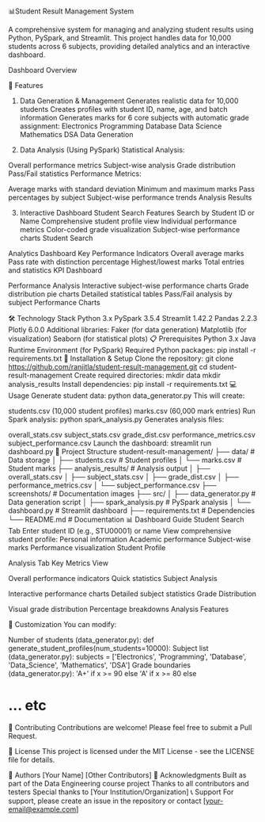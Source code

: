 📊Student Result Management System

A comprehensive system for managing and analyzing student results using Python, PySpark, and Streamlit. This project handles data for 10,000 students across 6 subjects, providing detailed analytics and an interactive dashboard.

Dashboard Overview

🌟 Features
1. Data Generation & Management
Generates realistic data for 10,000 students
Creates profiles with student ID, name, age, and batch information
Generates marks for 6 core subjects with automatic grade assignment:
Electronics
Programming
Database
Data Science
Mathematics
DSA
Data Generation

2. Data Analysis (Using PySpark)
Statistical Analysis:

Overall performance metrics
Subject-wise analysis
Grade distribution
Pass/Fail statistics
Performance Metrics:

Average marks with standard deviation
Minimum and maximum marks
Pass percentages by subject
Subject-wise performance trends
Analysis Results

3. Interactive Dashboard
Student Search Features
Search by Student ID or Name
Comprehensive student profile view
Individual performance metrics
Color-coded grade visualization
Subject-wise performance charts
Student Search

Analytics Dashboard
Key Performance Indicators
Overall average marks
Pass rate with distinction percentage
Highest/lowest marks
Total entries and statistics
KPI Dashboard

Performance Analysis
Interactive subject-wise performance charts
Grade distribution pie charts
Detailed statistical tables
Pass/Fail analysis by subject
Performance Charts

🛠️ Technology Stack
Python 3.x
PySpark 3.5.4
Streamlit 1.42.2
Pandas 2.2.3
Plotly 6.0.0
Additional libraries:
Faker (for data generation)
Matplotlib (for visualization)
Seaborn (for statistical plots)
📋 Prerequisites
Python 3.x
Java Runtime Environment (for PySpark)
Required Python packages:
pip install -r requirements.txt
🚀 Installation & Setup
Clone the repository:
git clone https://github.com/ranjitla/student-result-management.git
cd student-result-management
Create required directories:
mkdir data
mkdir analysis_results
Install dependencies:
pip install -r requirements.txt
💻 Usage
Generate student data:
python data_generator.py
This will create:

students.csv (10,000 student profiles)
marks.csv (60,000 mark entries)
Run Spark analysis:
python spark_analysis.py
Generates analysis files:

overall_stats.csv
subject_stats.csv
grade_dist.csv
performance_metrics.csv
subject_performance.csv
Launch the dashboard:
streamlit run dashboard.py
📁 Project Structure
student-result-management/
├── data/                      # Data storage
│   ├── students.csv          # Student profiles
│   └── marks.csv            # Student marks
├── analysis_results/         # Analysis output
│   ├── overall_stats.csv
│   ├── subject_stats.csv
│   ├── grade_dist.csv
│   ├── performance_metrics.csv
│   └── subject_performance.csv
├── screenshots/              # Documentation images
├── src/
│   ├── data_generator.py    # Data generation script
│   ├── spark_analysis.py    # PySpark analysis
│   └── dashboard.py         # Streamlit dashboard
├── requirements.txt         # Dependencies
└── README.md               # Documentation
📊 Dashboard Guide
Student Search Tab
Enter student ID (e.g., STU00001) or name
View comprehensive student profile:
Personal information
Academic performance
Subject-wise marks
Performance visualization
Student Profile

Analysis Tab
Key Metrics View

Overall performance indicators
Quick statistics
Subject Analysis

Interactive performance charts
Detailed subject statistics
Grade Distribution

Visual grade distribution
Percentage breakdowns
Analysis Features

🔧 Customization
You can modify:

Number of students (data_generator.py):
def generate_student_profiles(num_students=10000):
Subject list (data_generator.py):
subjects = ['Electronics', 'Programming', 'Database', 
            'Data_Science', 'Mathematics', 'DSA']
Grade boundaries (data_generator.py):
'A+' if x >= 90 else
'A' if x >= 80 else
# ... etc
🤝 Contributing
Contributions are welcome! Please feel free to submit a Pull Request.

📝 License
This project is licensed under the MIT License - see the LICENSE file for details.

👥 Authors
[Your Name]
[Other Contributors]
🙏 Acknowledgments
Built as part of the Data Engineering course project
Thanks to all contributors and testers
Special thanks to [Your Institution/Organization]
📞 Support
For support, please create an issue in the repository or contact [your-email@example.com]
